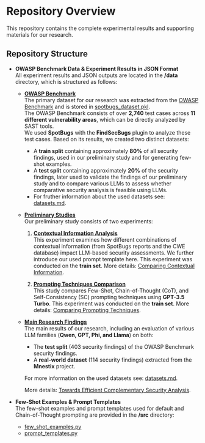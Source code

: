 # Repository Overview

This repository contains the complete experimental results and supporting materials for our research.

## Repository Structure

- **OWASP Benchmark Data & Experiment Results in JSON Format**  
  All experiment results and JSON outputs are located in the **/data** directory, which is structured as follows:

  - **[OWASP Benchmark](data/owasp_benchmark/)**  
    The primary dataset for our research was extracted from the [OWASP Benchmark](https://github.com/OWASP-Benchmark/BenchmarkJava) and is stored in [spotbugs_dataset.pkl](data/owasp_benchmark/spotbugs_dataset.pkl).  
    The OWASP Benchmark consists of over **2,740** test cases across **11 different vulnerability areas**, which can be directly analyzed by SAST tools.  
    We used **SpotBugs** with the **FindSecBugs** plugin to analyze these test cases. Based on its results, we created two distinct datasets:

    - A **train split** containing approximately **80%** of all security findings, used in our preliminary study and for generating few-shot examples.
    - A **test split** containing approximately **20%** of the security findings, later used to validate the findings of our preliminary study and to compare various LLMs to assess whether comparative security analysis is feasible using LLMs.
    - For fruther information about the used datasets see: [datasets.md](/datasets.md).

  - **[Preliminary Studies](data/preliminary_study/)**  
    Our preliminary study consists of two experiments:

    1. **[Contextual Information Analysis](data/preliminary_study/contextual_information_experiment/README.md)**  
       This experiment examines how different combinations of contextual information (from SpotBugs reports and the CWE database) impact LLM-based security assessments. We further introduce our used prompt template here. This experiment was conducted on the **train set**.
       More details: [Comparing Contextual Information](data/preliminary_study/contextual_information_experiment/README.md).

    2. **[Prompting Techniques Comparison](data/preliminary_study/prompting_techniques_experiment/README.md)**  
       This study compares Few-Shot, Chain-of-Thought (CoT), and Self-Consistency (SC) prompting techniques using **GPT-3.5 Turbo**. This experiment was conducted on the **train set**.
       More details: [Comparing Prompting Techniques](data/preliminary_study/prompting_techniques_experiment/README.md).

  - **[Main Research Findings](data/towards_efficient_complementary_security_analysis/README.md)**  
    The main results of our research, including an evaluation of various LLM families (**Qwen, GPT, Phi, and Llama**) on both:

    - The **test split** (403 security findings) of the OWASP Benchmark security findings.
    - A **real-world dataset** (114 security findings) extracted from the **Mnestix** project.

    For more information on the used datasets see: [datasets.md](/datasets.md).

    More details: [Towards Efficient Complementary Security Analysis](data/towards_efficient_complementary_security_analysis/README.md).

- **Few-Shot Examples & Prompt Templates**  
  The few-shot examples and prompt templates used for default and Chain-of-Thought prompting are provided in the **/src** directory:

  - [few_shot_examples.py](src/few_shot_examples.py)
  - [prompt_templates.py](src/prompt_templates.py)
